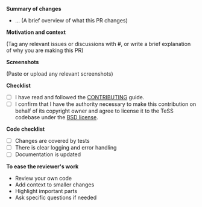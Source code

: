 **Summary of changes**

- ... (A brief overview of what this PR changes)

**Motivation and context**

(Tag any relevant issues or discussions with #, or write a brief explanation of why you are making this PR)

**Screenshots**

(Paste or upload any relevant screenshots)

**Checklist**

- [ ] I have read and followed the [CONTRIBUTING](https://github.com/ElixirTeSS/TeSS/blob/master/CONTRIBUTING.md) guide.
- [ ] I confirm that I have the authority necessary to make this contribution on behalf of its copyright owner and agree
  to license it to the TeSS codebase under the
  [BSD license](https://github.com/ElixirTeSS/TeSS/blob/master/LICENSE).

**Code checklist**

- [ ] Changes are covered by tests
- [ ] There is clear logging and error handling
- [ ] Documentation is updated

**To ease the reviewer's work**

- Review your own code
- Add context to smaller changes
- Highlight important parts
- Ask specific questions if needed